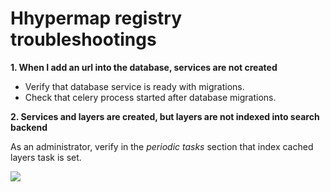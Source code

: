 # Hhypermap registry troubleshootings

**1. When I add an url into the database, services are not created**

  - Verify that database service is ready with migrations.
  - Check that celery process started after database migrations.

**2. Services and layers are created, but layers are not indexed into search backend**

As an administrator, verify in the *periodic tasks* section that index cached layers task is set.

![](https://cloud.githubusercontent.com/assets/54999/18128944/f18219f0-6f4d-11e6-98d3-6dab0a2a37d9.png)